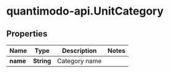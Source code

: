 # quantimodo-api.UnitCategory

## Properties
Name | Type | Description | Notes
------------ | ------------- | ------------- | -------------
**name** | **String** | Category name | 


